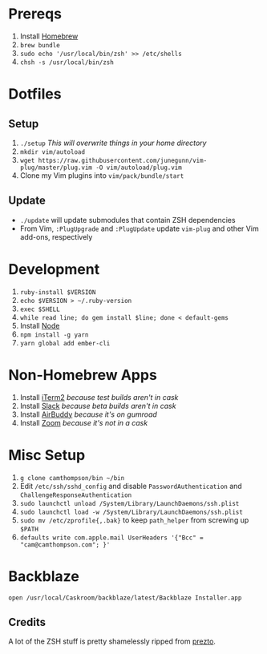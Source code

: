 # Prereqs
1. Install [Homebrew](brew.sh)
2. `brew bundle`
3. `sudo echo '/usr/local/bin/zsh' >> /etc/shells`
4. `chsh -s /usr/local/bin/zsh`

# Dotfiles
## Setup
1. `./setup` *This will overwrite things in your home directory*
2. `mkdir vim/autoload`
3. `wget https://raw.githubusercontent.com/junegunn/vim-plug/master/plug.vim -O vim/autoload/plug.vim`
4. Clone my Vim plugins into `vim/pack/bundle/start`

## Update
* `./update` will update submodules that contain ZSH dependencies
* From Vim, `:PlugUpgrade` and `:PlugUpdate` update `vim-plug` and other Vim add-ons, respectively

# Development
1. `ruby-install $VERSION`
2. `echo $VERSION > ~/.ruby-version`
3. `exec $SHELL`
4. `while read line; do gem install $line; done < default-gems`
5. Install [Node](nodejs.org)
6. `npm install -g yarn`
7. `yarn global add ember-cli`

# Non-Homebrew Apps
1. Install [iTerm2](https://iterm2.com/downloads.html) *because test builds aren't in cask*
2. Install [Slack](https://slack.com/beta/mac) *because beta builds aren't in cask*
3. Install [AirBuddy](https://gumroad.com/discover?query=airbuddy#HkXQH) *because it's on gumroad*
4. Install [Zoom](https://zoom.us/support/download) *because it's not in a cask*

# Misc Setup
1. `g clone camthompson/bin ~/bin`
2. Edit `/etc/ssh/sshd_config` and disable `PasswordAuthentication` and `ChallengeResponseAuthentication`
3. `sudo launchctl unload /System/Library/LaunchDaemons/ssh.plist`
4. `sudo launchctl load -w /System/Library/LaunchDaemons/ssh.plist`
5. `sudo mv /etc/zprofile{,.bak}` to keep `path_helper` from screwing up `$PATH`
6. `defaults write com.apple.mail UserHeaders '{"Bcc" = "cam@camthompson.com"; }'`

# Backblaze
`open /usr/local/Caskroom/backblaze/latest/Backblaze Installer.app`

## Credits
A lot of the ZSH stuff is pretty shamelessly ripped from [prezto](https://github.com/sorin-ionescu/prezto).
